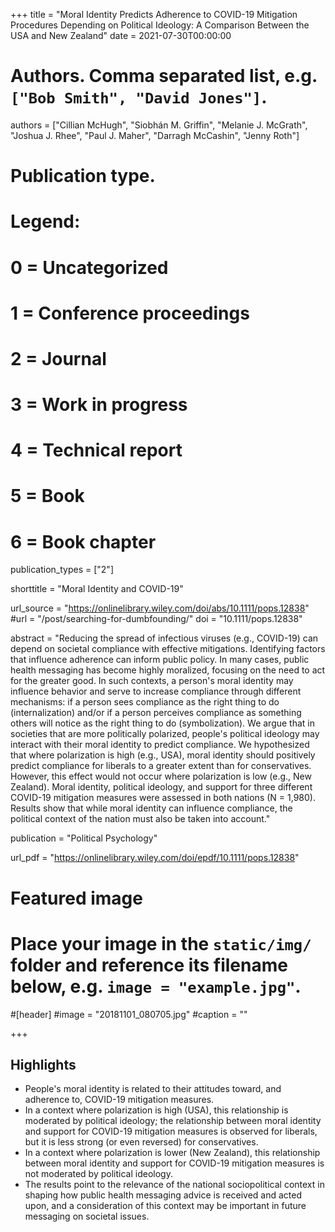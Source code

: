 +++
title = "Moral Identity Predicts Adherence to COVID-19 Mitigation Procedures Depending on Political Ideology: A Comparison Between the USA and New Zealand"
date = 2021-07-30T00:00:00

# Authors. Comma separated list, e.g. `["Bob Smith", "David Jones"]`.
authors = ["Cillian McHugh", "Siobhán M. Griffin", "Melanie J. McGrath", "Joshua J. Rhee", "Paul J. Maher", "Darragh McCashin", "Jenny Roth"]

# Publication type.
# Legend:
# 0 = Uncategorized
# 1 = Conference proceedings
# 2 = Journal
# 3 = Work in progress
# 4 = Technical report
# 5 = Book
# 6 = Book chapter
publication_types = ["2"]

shorttitle = "Moral Identity and COVID-19"

url_source = "https://onlinelibrary.wiley.com/doi/abs/10.1111/pops.12838"
#url = "/post/searching-for-dumbfounding/"
doi = "10.1111/pops.12838"

abstract = "Reducing the spread of infectious viruses (e.g., COVID-19) can depend on societal compliance with effective mitigations. Identifying factors that influence adherence can inform public policy. In many cases, public health messaging has become highly moralized, focusing on the need to act for the greater good. In such contexts, a person's moral identity may influence behavior and serve to increase compliance through different mechanisms: if a person sees compliance as the right thing to do (internalization) and/or if a person perceives compliance as something others will notice as the right thing to do (symbolization). We argue that in societies that are more politically polarized, people's political ideology may interact with their moral identity to predict compliance. We hypothesized that where polarization is high (e.g., USA), moral identity should positively predict compliance for liberals to a greater extent than for conservatives. However, this effect would not occur where polarization is low (e.g., New Zealand). Moral identity, political ideology, and support for three different COVID-19 mitigation measures were assessed in both nations (N = 1,980). Results show that while moral identity can influence compliance, the political context of the nation must also be taken into account."

publication = "Political Psychology"

url_pdf = "https://onlinelibrary.wiley.com/doi/epdf/10.1111/pops.12838"

# Featured image
# Place your image in the `static/img/` folder and reference its filename below, e.g. `image = "example.jpg"`.
#[header]
#image = "20181101_080705.jpg"
#caption = ""


+++


## Highlights

- People's moral identity is related to their attitudes toward, and adherence to, COVID-19 mitigation measures.
- In a context where polarization is high (USA), this relationship is moderated by political ideology; the relationship between moral identity and support for COVID-19 mitigation measures is observed for liberals, but it is less strong (or even reversed) for conservatives.
- In a context where polarization is lower (New Zealand), this relationship between moral identity and support for COVID-19 mitigation measures is not moderated by political ideology.
- The results point to the relevance of the national sociopolitical context in shaping how public health messaging advice is received and acted upon, and a consideration of this context may be important in future messaging on societal issues.

